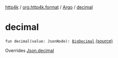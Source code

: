 [http4k](../../index.md) / [org.http4k.format](../index.md) / [Argo](index.md) / [decimal](./decimal.md)

# decimal

`fun decimal(value: JsonNode): `[`BigDecimal`](https://docs.oracle.com/javase/6/docs/api/java/math/BigDecimal.html) [(source)](https://github.com/http4k/http4k/blob/master/http4k-format-argo/src/main/kotlin/org/http4k/format/Argo.kt#L64)

Overrides [Json.decimal](../-json/decimal.md)

